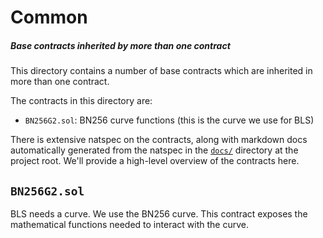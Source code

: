 # Common

##### Base contracts inherited by more than one contract

This directory contains a number of base contracts which are inherited in more than one contract.

The contracts in this directory are:

- `BN256G2.sol`: BN256 curve functions (this is the curve we use for BLS)

There is extensive natspec on the contracts, along with markdown docs automatically generated from the natspec in the [`docs/`](../../docs/) directory at the project root. We'll provide a high-level overview of the contracts here.

## `BN256G2.sol`

BLS needs a curve. We use the BN256 curve. This contract exposes the mathematical functions needed to interact with the curve.
